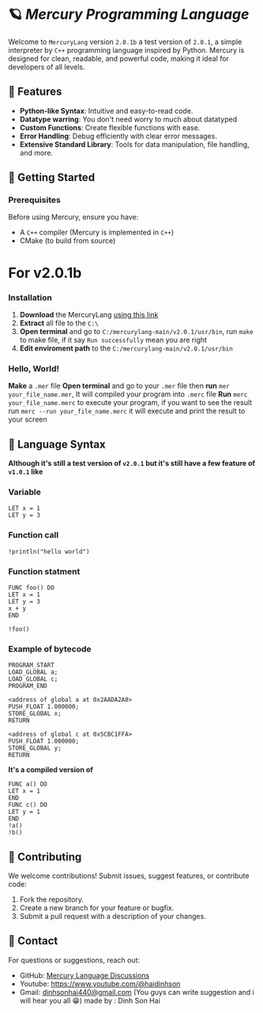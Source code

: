 # 🪐 *Mercury Programming Language*

Welcome to ```MercuryLang``` version ```2.0.1b``` a test version of ```2.0.1```, a simple interpreter by ```C++``` programming language inspired by Python. Mercury is designed for clean, readable, and powerful code, making it ideal for developers of all levels.

## 🌟 Features

- **Python-like Syntax**: Intuitive and easy-to-read code.
- **Datatype warring**: You don't need worry to much about datatyped
- **Custom Functions**: Create flexible functions with ease.
- **Error Handling**: Debug efficiently with clear error messages.
- **Extensive Standard Library**: Tools for data manipulation, file handling, and more.

## 📒 Getting Started

### Prerequisites

Before using Mercury, ensure you have:

- A ```C++``` compiler (Mercury is implemented in ```C++```)
- CMake (to build from source)
# For v2.0.1b
### Installation

1. **Download** the MercuryLang [using this link](https://github.com/dinhsonhai132/Mercury-Langluage/archive/refs/heads/main.zip)
2. **Extract** all file to the ```C:\```
3. **Open terminal** and go to ```C:/mercurylang-main/v2.0.1/usr/bin```, run ```make``` to make file, if it say ```Run successfully```  mean you are right
5. **Edit enviroment path** to the ```C:/mercurylang-main/v2.0.1/usr/bin```
   
### Hello, World!
**Make** a ```.mer``` file 
**Open terminal** and go to your ```.mer``` file then **run** ```mer your_file_name.mer```, It will compiled your program into ```.merc``` file
**Run** ```merc your_file_name.merc``` to execute your program, if you want to see the result run ```merc --run your_file_name.merc``` it will execute and print the result to your screen

## 🔧 Language Syntax
**Although it's still a test version of ```v2.0.1``` but it's still have a few feature of ```v1.0.1``` like**
### Variable
```mercury
LET x = 1
LET y = 3
```
### Function call
```mercury
!println("hello world")
```
### Function statment
```mercury
FUNC foo() DO
LET x = 1
LET y = 3
x + y
END

!foo()
```

### Example of bytecode
```mercury
PROGRAM_START
LOAD_GLOBAL a;
LOAD_GLOBAL c;
PROGRAM_END

<address of global a at 0x2AADA2A8>
PUSH_FLOAT 1.000000;
STORE_GLOBAL x;
RETURN

<address of global c at 0x5CBC1FFA>
PUSH_FLOAT 1.000000;
STORE_GLOBAL y;
RETURN
```

**It's a compiled version of**
```mercury
FUNC a() DO
LET x = 1
END
FUNC c() DO
LET y = 1
END
!a()
!b()
```
## 🤝 Contributing

We welcome contributions! Submit issues, suggest features, or contribute code:

1. Fork the repository.
2. Create a new branch for your feature or bugfix.
3. Submit a pull request with a description of your changes.

## 🔎 Contact

For questions or suggestions, reach out:

- GitHub: [Mercury Language Discussions](https://github.com/dinhsonhai132/Mercury-Langluage/discussions/1)
- Youtube: https://www.youtube.com/@haidinhson
- Gmail: dinhsonhai440@gmail.com
(You guys can write suggestion and i will hear you all 😁)
made by : Dinh Son Hai
